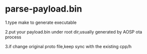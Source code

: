 # parse-payload.bin


1.type make to generate executable

2.put your payload.bin under root dir,usually generated by AOSP ota process

3.if change original proto file,keep sync with the existing cpp/h
